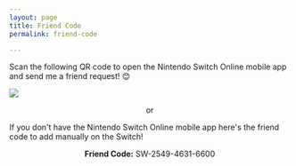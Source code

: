 ```yaml
---
layout: page
title: Friend Code
permalink: friend-code

---
```

Scan the following QR code to open the Nintendo Switch Online mobile app and send me a friend request! 😊

**![](https://res.cloudinary.com/dgzrtvctq/image/upload/v1659376190/nintendo_switch_friend_code_qr_dc8zex.jpg)**

<p align="center">or</p>

If you don't have the Nintendo Switch Online mobile app here's the friend code to add manually on the Switch!

<p align="center"><b>Friend Code:</b> SW-2549-4631-6600</p>